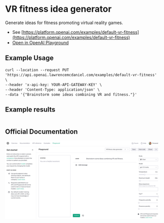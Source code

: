 # VR fitness idea generator

Generate ideas for fitness promoting virtual reality games.

- See [https://platform.openai.com/examples/default-vr-fitness](https://platform.openai.com/examples/default-vr-fitness)
- [Open in OpenAI Playground](https://platform.openai.com/playground/p/default-vr-fitness)

## Example Usage

```console
curl --location --request PUT 'https://api.openai.lawrencemcdaniel.com/examples/default-vr-fitness' \
--header 'x-api-key: YOUR-API-GATEWAY-KEY' \
--header 'Content-Type: application/json' \
--data '{"Brainstorm some ideas combining VR and fitness."}'
```

## Example results

```json

```

## Official Documentation

![OpenAI Playground](https://raw.githubusercontent.com/FullStackWithLawrence/aws-openai/main/doc/examples/example-14-vr-fitness.png "OpenAI Playground")
